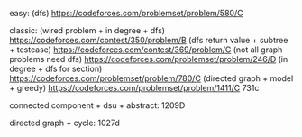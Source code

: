 easy:
(dfs)
 https://codeforces.com/problemset/problem/580/C


classic:
(wired problem + in degree + dfs)
https://codeforces.com/contest/350/problem/B
(dfs return value + subtree + testcase)
https://codeforces.com/contest/369/problem/C
(not all graph problems need dfs)
https://codeforces.com/problemset/problem/246/D
(in degree + dfs for section)
https://codeforces.com/problemset/problem/780/C
(directed graph + model + greedy)
https://codeforces.com/problemset/problem/1411/C
731c

connected component + dsu + abstract:
1209D

directed graph + cycle:
1027d